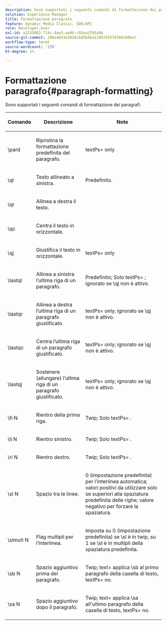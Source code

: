 ```yaml
---
description: Sono supportati i seguenti comandi di formattazione dei paragrafi.
solution: Experience Manager
title: Formattazione paragrafo
feature: Dynamic Media Classic, SDK/API
role: Developer,User
exl-id: a2235082-714c-4ae3-ae06-c91ea2fb5abb
source-git-commit: 206e4643e3926cb85b4be2189743578f88180be7
workflow-type: tm+mt
source-wordcount: '235'
ht-degree: 1%

---
```


# Formattazione paragrafo{#paragraph-formatting}

Sono supportati i seguenti comandi di formattazione dei paragrafi.

<table id="table_5DD044E1C0614A29A2413557DF57197D"> 
 <thead> 
  <tr> 
   <th class="entry"> <p>Comando </p> </th> 
   <th class="entry"> <p>Descrizione </p> </th> 
   <th class="entry"> <p>Note </p> </th> 
  </tr> 
 </thead>
 <tbody> 
  <tr> 
   <td> <span class="codeph"> \pard  </span> </td> 
   <td> <p>Ripristina la formattazione predefinita del paragrafo. </p> </td> 
   <td> <p> <span class="codeph"> textPs=  </span> only </p> </td> 
  </tr> 
  <tr> 
   <td> <span class="codeph"> \ql  </span> </td> 
   <td> <p>Testo allineato a sinistra. </p> </td> 
   <td> <p>Predefinito. </p> </td> 
  </tr> 
  <tr> 
   <td> <span class="codeph"> \qr  </span> </td> 
   <td> <p>Allinea a destra il testo. </p> </td> 
   <td> <p> </p> </td> 
  </tr> 
  <tr> 
   <td> <span class="codeph"> \qc  </span> </td> 
   <td> <p>Centra il testo in orizzontale. </p> </td> 
   <td> <p> </p> </td> 
  </tr> 
  <tr> 
   <td> <span class="codeph"> \qj  </span> </td> 
   <td> <p>Giustifica il testo in orizzontale. </p> </td> 
   <td> <p> <span class="codeph"> textPs=  </span> only </p> </td> 
  </tr> 
  <tr> 
   <td> <span class="codeph"> \lastql  </span> </td> 
   <td> <p>Allinea a sinistra l’ultima riga di un paragrafo. </p> </td> 
   <td> <p>Predefinito; Solo <span class="codeph"> textPs= </span>; ignorato se <span class="codeph"> \qj </span>non è attivo. </p> </td> 
  </tr> 
  <tr> 
   <td> <span class="codeph"> \lastqr  </span> </td> 
   <td> <p>Allinea a destra l’ultima riga di un paragrafo giustificato. </p> </td> 
   <td> <p> <span class="codeph"> textPs=  </span> only; ignorato se  <span class="codeph"> \qj non  </span> è attivo. </p> </td> 
  </tr> 
  <tr> 
   <td> <span class="codeph"> \lastqc  </span> </td> 
   <td> <p>Centra l’ultima riga di un paragrafo giustificato. </p> </td> 
   <td> <p> <span class="codeph"> textPs=  </span> only; ignorato se  <span class="codeph"> \qj non  </span>è attivo. </p> </td> 
  </tr> 
  <tr> 
   <td> <span class="codeph"> \lastqj  </span> </td> 
   <td> <p>Sostenere (allungare) l’ultima riga di un paragrafo giustificato. </p> </td> 
   <td> <p> <span class="codeph"> textPs=  </span> only; ignorato se  <span class="codeph"> \qj non  </span>è attivo. </p> </td> 
  </tr> 
  <tr> 
   <td> <span class="codeph"> \fi  <span class="varname"> N  </span> </span> </td> 
   <td> <p>Rientro della prima riga. </p> </td> 
   <td> <p>Twip; Solo <span class="codeph"> textPs= </span> . </p> </td> 
  </tr> 
  <tr> 
   <td> <span class="codeph"> \li  <span class="varname"> N  </span> </span> </td> 
   <td> <p>Rientro sinistro. </p> </td> 
   <td> <p>Twip; Solo <span class="codeph"> textPs= </span> . </p> </td> 
  </tr> 
  <tr> 
   <td> <span class="codeph"> \ri  <span class="varname"> N  </span> </span> </td> 
   <td> <p>Rientro destro. </p> </td> 
   <td> <p>Twip; Solo <span class="codeph"> textPs= </span> . </p> </td> 
  </tr> 
  <tr> 
   <td> <span class="codeph"> \sl  <span class="varname"> N  </span> </span> </td> 
   <td> <p>Spazio tra le linee. </p> </td> 
   <td> <p>0 (impostazione predefinita) per l’interlinea automatica; valori positivi da utilizzare solo se superiori alla spaziatura predefinita delle righe; valore negativo per forzare la spaziatura. </p> </td> 
  </tr> 
  <tr> 
   <td> <span class="codeph"> \slmult  <span class="varname"> N  </span> </span> </td> 
   <td> <p>Flag multipli per l’interlinea. </p> </td> 
   <td> <p>Imposta su 0 (impostazione predefinita) se <span class="codeph"> \sl </span> è in twip, su 1 se <span class="codeph"> \sl </span> è in multipli della spaziatura predefinita. </p> </td> 
  </tr> 
  <tr> 
   <td> <span class="codeph"> \sb  <span class="varname"> N  </span> </span> </td> 
   <td> <p>Spazio aggiuntivo prima del paragrafo. </p> </td> 
   <td> <p>Twip; <span class="codeph"> text= </span>applica <span class="codeph"> \sb </span> al primo paragrafo della casella di testo, <span class="codeph"> textPs= </span> no. </p> </td> 
  </tr> 
  <tr> 
   <td> <span class="codeph"> \sa  <span class="varname"> N  </span> </span> </td> 
   <td> <p>Spazio aggiuntivo dopo il paragrafo. </p> </td> 
   <td> <p>Twip; <span class="codeph"> text= </span> applica <span class="codeph"> \sa </span> all'ultimo paragrafo della casella di testo, <span class="codeph"> textPs= </span> no. </p> </td> 
  </tr> 
 </tbody> 
</table>
